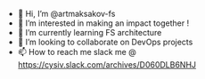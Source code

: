 - 👋 Hi, I’m @artmaksakov-fs
- 👀 I’m interested in making an impact together !
- 🌱 I’m currently learning FS architecture
- 💞️ I’m looking to collaborate on DevOps projects
- 📫 How to reach me slack me @ https://cysiv.slack.com/archives/D060DLB6NHJ

<!---
artmaksakov-fs/artmaksakov-fs is a ✨ special ✨ repository because its `README.md` (this file) appears on your GitHub profile.
You can click the Preview link to take a look at your changes.
--->
